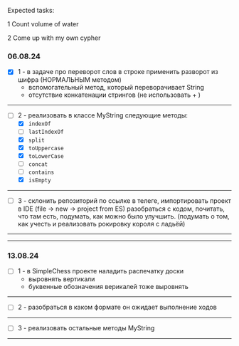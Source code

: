 Expected tasks:

1 Count volume of water

2 Come up with my own cypher

### 06.08.24
- [x] 1 - в задаче про переворот слов в строке применить разворот из шифра (НОРМАЛЬНЫМ методом)
   - вспомогательный метод, который переворачивает String
   - отсутствие конкатенации стрингов (не использовать + )   
---

- [ ] 2 - реализовать в классе MyString следующие методы:
  - [x] `indexOf` 
  - [ ] `lastIndexOf`
  - [x] `split`
  - [x] `toUppercase`
  - [x] `toLowerCase`
  - [ ] `concat`
  - [ ] `contains`
  - [x] `isEmpty`
---


- [ ] 3 - склонить репозиторий по ссылке в телеге, импортировать проект в IDE (file -> new -> project from ES)
разобраться с кодом, почитать, что там есть, подумать,
как можно было улучшить. (подумать о том, как учесть и реализовать рокировку короля с ладьёй)
---
---

### 13.08.24
   - [ ] 1 - в SimpleChess проекте наладить распечатку доски
      - выровнять вертикали
      - буквенные обозначения верикалей тоже выровнять
---
   - [ ] 2 - разобраться в каком формате он ожидает выполнение ходов
---
   - [ ] 3 - реализовать остальные методы MyString
---
